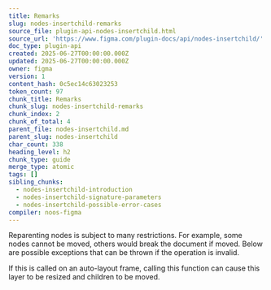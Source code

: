 ```yaml
---
title: Remarks
slug: nodes-insertchild-remarks
source_file: plugin-api-nodes-insertchild.html
source_url: 'https://www.figma.com/plugin-docs/api/nodes-insertchild/'
doc_type: plugin-api
created: 2025-06-27T00:00:00.000Z
updated: 2025-06-27T00:00:00.000Z
owner: figma
version: 1
content_hash: 0c5ec14c63023253
token_count: 97
chunk_title: Remarks
chunk_slug: nodes-insertchild-remarks
chunk_index: 2
chunk_of_total: 4
parent_file: nodes-insertchild.md
parent_slug: nodes-insertchild
char_count: 338
heading_level: h2
chunk_type: guide
merge_type: atomic
tags: []
sibling_chunks:
  - nodes-insertchild-introduction
  - nodes-insertchild-signature-parameters
  - nodes-insertchild-possible-error-cases
compiler: noos-figma
---
```


Reparenting nodes is subject to many restrictions. For example, some nodes cannot be moved, others would break the document if moved. Below are possible exceptions that can be thrown if the operation is invalid.

If this is called on an auto-layout frame, calling this function can cause this layer to be resized and children to be moved.
